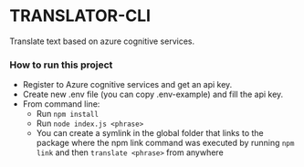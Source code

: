 # TRANSLATOR-CLI

Translate text based on azure cognitive services.

### How to run this project

- Register to Azure cognitive services and get an api key.
- Create new .env file (you can copy .env-example) and fill the api key.
- From command line:
  - Run `npm install`
  - Run `node index.js <phrase>`
  - You can create a symlink in the global folder that links to the package where the npm link command was executed by running `npm link` and then `translate <phrase>` from anywhere

